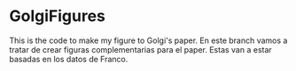 # GolgiFigures
This is the code to make my figure to Golgi's paper.
En este branch vamos a tratar de crear figuras complementarias para el paper. Estas van a estar basadas en los datos de Franco.

